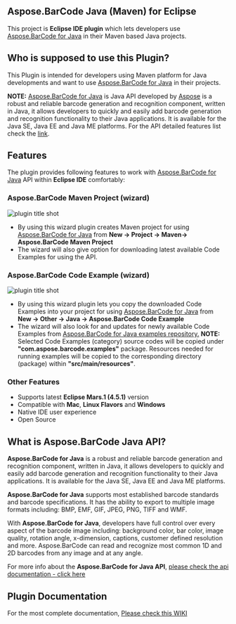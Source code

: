 ﻿## Aspose.BarCode Java (Maven) for Eclipse

This project is **Eclipse IDE plugin** which lets developers use [Aspose.BarCode for Java](https://products.aspose.com/barcode/java) in their Maven based Java projects. 

## Who is supposed to use this **Plugin?**

This Plugin is intended for developers using Maven platform for Java developments and want to use [Aspose.BarCode for Java](https://products.aspose.com/barcode/java) in their projects.

**NOTE:** [Aspose.BarCode for Java](https://products.aspose.com/barcode/java) is Java API developed by [Aspose](http://aspose.com) is a robust and reliable barcode generation and recognition component, written in Java, it allows developers to quickly and easily add barcode generation and recognition functionality to their Java applications. It is available for the Java SE, Java EE and Java ME platforms. For the API detailed features list check the [link](https://products.aspose.com/barcode/java).

## **Features**

The plugin provides following features to work with [Aspose.BarCode for Java](https://products.aspose.com/barcode/java) API within **Eclipse IDE** comfortably:

### Aspose.BarCode Maven Project (wizard)
![plugin title shot](http://i.imgur.com/f9lNXMq.png)
*   By using this wizard plugin creates Maven project for using [Aspose.BarCode for Java](https://products.aspose.com/barcode/java) from **New -> Project -> Maven-> Aspose.BarCode Maven Project**
*   The wizard will also give option for downloading latest available Code Examples for using the API.

### Aspose.BarCode Code Example (wizard)
![plugin title shot](http://i.imgur.com/re0jHKS.png)
*   By using this wizard plugin lets you copy the downloaded Code Examples into your project for using [Aspose.BarCode for Java](https://products.aspose.com/barcode/java) from **New -> Other -> Java -> Aspose.BarCode Code Example**
*   The wizard will also look for and updates for newly available Code Examples from [Aspose.BarCode for Java examples repository.](https://github.com/asposebarcode/Aspose_BarCode_Java/tree/master/Examples)
     **NOTE:** Selected Code Examples (category) source codes will be copied under **"com.aspose.barcode.examples"** package. Resources needed for running examples will be copied to the corresponding directory (package) within **"src/main/resources"**.	    

### Other Features

*   Supports latest **Eclipse Mars.1 (4.5.1)** version
*   Compatible with **Mac**, **Linux Flavors** and **Windows**
*   Native IDE user experience
*   Open Source

## What is Aspose.BarCode Java API?

**Aspose.BarCode for Java** is a robust and reliable barcode generation and recognition component, written in Java, it allows developers to quickly and easily add barcode generation and recognition functionality to their Java applications. It is available for the Java SE, Java EE and Java ME platforms.

**Aspose.BarCode for Java** supports most established barcode standards and barcode specifications. It has the ability to export to multiple image formats including: BMP, EMF, GIF, JPEG, PNG, TIFF and WMF.

With **Aspose.BarCode for Java**, developers have full control over every aspect of the barcode image including: background color, bar color, image quality, rotation angle, x-dimension, captions, customer defined resolution and more. Aspose.BarCode can read and recognize most common 1D and 2D barcodes from any image and at any angle.

For more info about the **Aspose.BarCode for Java API**, [please check the api documentation - click here](http://www.aspose.com/java/barcode-component.aspx)

## Plugin Documentation

For the most complete documentation,  [Please check this WIKI](https://docs.aspose.com/display/barcodejava/Aspose.BarCode+Java+for+Eclipse+-+Maven)
